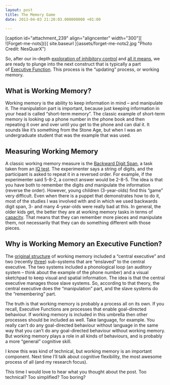 ```yaml
---
layout: post
title: The Memory Game
date: 2013-04-03 21:20:03.000000000 +01:00

---
```

[caption id="attachment_239" align="aligncenter" width="300"][  
![Forget-me-nots]({{ site.baseurl }}assets/forget-me-nots2.jpg "Photo Credit: NesQuarX")

So, after our in-depth [exploration of inhibitory control](https://galpod.com/when-simon-doesnt-say-inhibitory-control-in-children/) and [all it means](https://galpod.com/the-marshmallow-task-revisited/), we are ready to plunge into the next construct that is typically a part of [Executive Function](https://galpod.com/whos-the-executive/). This process is the “updating” process, or working memory.

## What is Working Memory?

Working memory is the ability to keep information in mind – and manipulate it. The manipulation part is important, because just keeping information in your head is called “short-term memory”. The classic example of short-term memory is looking up a phone number in the phone book and then repeating it over and over until you get to the phone and can dial it. It sounds like it’s something from the Stone Age, but when I was an undergraduate student that was the example that was used.

## Measuring Working Memory

A classic working memory measure is the [Backward Digit Span](http://www.sciencedirect.com/science/article/pii/S0022096512002408), a task taken from an [IQ test](http://en.wikipedia.org/wiki/Wechsler_Adult_Intelligence_Scale). The experimenter says a string of digits, and the participant is asked to repeat it in a reversed order. For example, if the experimenter said 5-8-2, a correct answer would be 2-8-5\. The idea is that you have both to remember the digits _and_ manipulate the information (reverse the order). However, young children (3-year-olds) find this “game” very difficult. Even when there is a puppet that demonstrates how to do it, most of the studies I was involved with and in which we used backwards digit span, 3- and many 4-year-olds were really bad at this. In general, the older kids get, the better they are at working memory tasks in terms of [capacity](http://www.mendeley.com/catalog/structure-working-memory-4-15-years-age/). That means that they can remember more pieces and manipulate them, not necessarily that they can do something different with those pieces.

## Why is Working Memory an Executive Function?

The [original structure](http://www.sciencemag.org/content/255/5044/556.short) of working memory included a “central executive” and two (recently [three](http://www.sciencedirect.com/science/article/pii/S1364661300015382)) sub-systems that are “enslaved” to the central executive. The two systems included a phonological loop (an auditory system – think about the example of the phone number) and a visual sketchpad to keep visual and spatial information. The idea is that the central executive manages those slave systems. So, according to that theory, the central executive does the “manipulation” part, and the slave systems do the “remembering” part.

The truth is that working memory is probably a process all on its own. If you recall, Executive Functions are processes that enable goal-directed behaviour. If working memory is included in this umbrella then other processes should be included as well. Take language, for example. You really can’t do any goal-directed behaviour without language in the same way that you can’t do any goal-directed behaviour without working memory. But working memory plays a role in all kinds of behaviours, and is probably a more “general” cognitive skill.

I know this was kind of technical, but working memory is an important component. Next time I’ll talk about cognitive flexibility, the most awesome process of all (and my research focus).

This time I would love to hear what you thought about the post. Too technical? Too simplified? Too boring?

